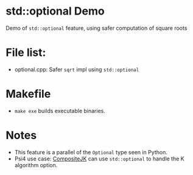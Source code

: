 # std::optional Demo
Demo of `std::optional` feature, using safer computation of square roots 

# File list:
- optional.cpp: Safer `sqrt` impl using `std::optional` 

# Makefile
- `make exe` builds executable binaries.

# Notes
- This feature is a parallel of the `Optional` type seen in Python.
- Psi4 use case: [CompositeJK](github.com/davpoolechem/psi4/blob/dpoole34/compositejk-scftype-optional/psi4/src/psi4/libfock/CompositeJK.cc) can use `std::optional` to handle the K algorithm option. 
